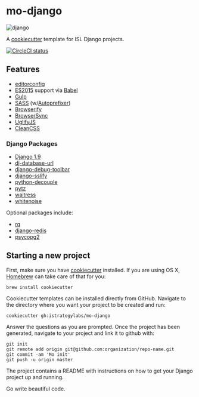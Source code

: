 # mo-django

![django](https://media.giphy.com/media/XrULfYdI26uIM/giphy.gif)

A [cookiecutter](https://github.com/audreyr/cookiecutter) template for ISL Django projects.

[![CircleCI status](https://circleci.com/gh/istrategylabs/mo-django.svg?style=shield&circle-token=38869a7727871482106bc911010264ecd8850947)](https://circleci.com/gh/istrategylabs/mo-django)

## Features

* [editorconfig](http://editorconfig.org/)
* [ES2015](http://www.ecma-international.org/ecma-262/6.0/index.html) support via [Babel](https://babeljs.io)
* [Gulp](http://gulpjs.com/)
* [SASS](https://github.com/dlmanning/gulp-sass) (w/[Autoprefixer](https://autoprefixer.github.io/))
* [Browserify](http://browserify.org/)
* [BrowserSync](http://www.browsersync.io/)
* [UglifyJS](https://github.com/mishoo/UglifyJS2/)
* [CleanCSS](https://github.com/jakubpawlowicz/clean-css/tree/3.4)

### Django Packages

* [Django 1.9](https://www.djangoproject.com)
* [dj-database-url](https://github.com/kennethreitz/dj-database-url)
* [django-debug-toolbar](https://github.com/django-debug-toolbar/django-debug-toolbar)
* [django-sslify](https://github.com/rdegges/django-sslify)
* [python-decouple](https://github.com/henriquebastos/python-decouple/)
* [pytz](http://pytz.sourceforge.net)
* [waitress](http://waitress.readthedocs.org/en/latest/)
* [whitenoise](http://whitenoise.readthedocs.org/en/stable/)

Optional packages include:

* [rq](http://python-rq.org)
* [django-redis](https://github.com/niwinz/django-redis)
* [psycopg2](http://initd.org/psycopg/)


## Starting a new project

First, make sure you have [cookiecutter](https://github.com/audreyr/cookiecutter) installed. If you are using OS X, [Homebrew](http://brew.sh) can take care of that for you:

    brew install cookiecutter

Cookiecutter templates can be installed directly from GitHub. Navigate to the directory where you want your project to be created and run:

    cookiecutter gh:istrategylabs/mo-django

Answer the questions as you are prompted. Once the project has been generated, navigate to your project and link it to github with:

    git init
    git remote add origin git@github.com:organization/repo-name.git
    git commit -am 'Mo init'
    git push -u origin master

The project contains a README with instructions on how to get your Django project up and running.

Go write beautiful code.

